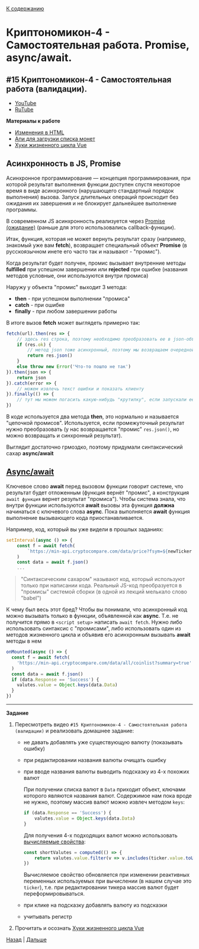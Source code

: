 [К содержанию](../readme.md#введение-в-web-разработку)

# Криптономикон-4 - Самостоятельная работа. Promise, async/await.

## #15 Криптономикон-4 - Самостоятельная работа (валидации). 

<!-- 5 мин -->

* [YouTube](https://www.youtube.com/watch?v=F7olyLbQeJo)
* [RuTube](https://rutube.ru/video/ad58e437fbd7b1c072ee6c9634f2525c/)

**Материалы к работе**

* [Изменения в HTML](https://gitlab.com/vuejs-club/youtube-course/cryptonomicon-html/-/commit/85ac960b083c6138a3277164730f3a19b7b0dca3)
* [Апи для загрузки списка монет](https://min-api.cryptocompare.com/data/all/coinlist?summary=true)
* [Хуки жизненного цикла Vue](https://ru.vuejs.org/guide/essentials/lifecycle.html)


## Асинхронность в JS, Promise

Асинхронное программирование — концепция программирования, при которой результат выполнения функции доступен спустя некоторое время в виде асинхронного (нарушающего стандартный порядок выполнения) вызова. Запуск длительных операций происходит без ожидания их завершения и не блокирует дальнейшее выполнение программы.

В современном JS асинхронность реализуется через [Promise (ожидание)](https://learn.javascript.ru/promise) (раньше для этого использовались callback-функции).

Итак, функция, которая не может вернуть результат сразу (например, знакомый уже вам **fetch**), возвращает специальный объект **Promise** (в русскоязычном инете его часто так и называют - "промис").

Когда результат будет получен, промис вызывает внутренние методы **fulfilled** при успешном завершении или **rejected** при ошибке (названия методов условные, они используются внутри промиса)

Наружу у объекта "промис" выходит 3 метода:

* **then** - при успешном выполнении "промиса"
* **catch** - при ошибке
* **finally** - при любом завершении работы

В итоге вызов **fetch** может выглядеть примерно так:

```js
fetch(url).then(res => {
    // здесь res строка, поэтому необходимо преобразовать ее в json-объект
    if (res.ok) {
        // метод json тоже асинхронный, поэтому мы возвращаем очередной промис
        return res.json()
    }
    else throw new Error('Что-то пошло не так')
}).then(json => {
    return json
}).catch(error => {
    // можем извлечь текст ошибки и показать клиенту
}).finally(() => {
    // тут мы можем погасить какую-нибудь "крутилку", если запускали её перед fetch
})
```

В коде используется два метода **then**, это нормально и называется "цепочкой промисов". Используется, если промежуточный результат нужно преобразовать (у нас возвращается "промис" `res.json()`, но можно возвращать и синхронный результат).

Выглядит достаточно грмоздко, поэтому придумали синтаксический сахар **async/await**

## [Async/await](https://learn.javascript.ru/async-await)

Ключевое слово **await** перед вызовом функции говорит системе, что результат будет отложенным (функция вернёт "промис", а конструкция `await функция` вернет результат "промиса"). Чтобы система знала, что внутри функции используются **await** вызовы эта функция **должна** начинаться с ключевого слова **async**. Пока выполняется **await** функция выполнение вызывающего кода приостанавливается.

Например, код, который вы уже видели в прошлых заданиях:

```js
setInterval(async () => {
    const f = await fetch(
        `https://min-api.cryptocompare.com/data/price?fsym=${newTicker.name}&tsyms=USD&api_key=ce3fd966e7a1d10d65f907b20bf000552158fd3ed1bd614110baa0ac6cb57a7e`
    )
    const data = await f.json()
    ...
```    

>"Синтаксическим сахаром" называют код, который используют только при написании кода. Реальный JS-код преобразуется в "промисы" системой сборки (в одной из лекций мелькало слово "babel")

К чему был весь этот бред? Чтобы вы понимали, что асинхронный код можно вызывать только в функции, объявленной как **async**. Т.е. не получится прямо в `<script setup>` написать `await fetch`. Нужно либо использовать синтаксис с "промисами", либо использовать один из методов жизненного цикла и объявив его асинхронным вызывать **await** методы в нем

```js
onMounted(async () => {
  const f = await fetch(
    'https://min-api.cryptocompare.com/data/all/coinlist?summary=true'
  )
  const data = await f.json()
  if (data.Response == 'Success') {
    valutes.value = Object.keys(data.Data)
  }
})
```

---

**Задание**

1. Пересмотреть видео `#15 Криптономикон-4 - Самостоятельная работа (валидации)` и реализовать домашнее задание:

    * не давать добавлять уже существующую валюту (показывать ошибку)
    * при редактировании названия валюты очищать ошибку
    * при вводе названия валюты выводить подсказку из 4-х похожих валют

        При получении списка валют в `Data` приходит объект, ключами которого являются названия валют. Содержимое нам пока вроде не нужно, поэтому массив валют можно извлеч методом `keys`:

        ```js
        if (data.Response == 'Success') {
            valutes.value = Object.keys(data.Data)
        }
        ```

        Для получения 4-х подходящих валют можно использовать [вычисляемые свойства](https://ru.vuejs.org/guide/essentials/computed.html):

        ```js
        const shortValutes = computed(() => {
            return valutes.value.filter(v => v.includes(ticker.value.toUpperCase())).slice(0,4)
        })
        ```

        Вычисляемое свойство обновляется при изменении реактивных переменных используемых при вычислении (в нашем случае это `ticker`), т.е. при редактировании тикера массив валют будет переформировываться.

    * при клике на подсказку добавлять валюту из подсказки
    * учитывать регистр


1. Прочитать и осознать [Хуки жизненного цикла Vue](https://ru.vuejs.org/guide/essentials/lifecycle.html)

[Назад](./web_06.md) | [Дальше](./web_08.md)
